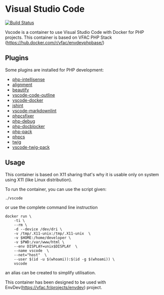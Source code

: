# Visual Studio Code

[![Build Status](https://travis-ci.org/vfalies/vscode.svg?branch=master)](https://travis-ci.org/vfalies/vscode)

Vscode is a container to use Visual Studio Code with Docker for PHP projects.
This container is based on VFAC PHP Stack (https://hub.docker.com/r/vfac/envdevphpbase/)

## Plugins

Some plugins are installed for PHP development:

- [php-intellisense](https://marketplace.visualstudio.com/items?itemName=felixfbecker.php-intellisense)
- [alignment](https://marketplace.visualstudio.com/items?itemName=annsk.alignment)
- [beautify](https://marketplace.visualstudio.com/items?itemName=HookyQR.beautify)
- [vscode-code-outline](https://marketplace.visualstudio.com/items?itemName=patrys.vscode-code-outline)
- [vscode-docker](https://marketplace.visualstudio.com/items?itemName=PeterJausovec.vscode-docker)
- [jshint](https://marketplace.visualstudio.com/items?itemName=dbaeumer.jshint)
- [vscode-markdownlint](https://marketplace.visualstudio.com/items?itemName=DavidAnson.vscode-markdownlint)
- [phpcsfixer](https://marketplace.visualstudio.com/items?itemName=makao.phpcsfixer)
- [php-debug](https://marketplace.visualstudio.com/items?itemName=felixfbecker.php-debug)
- [php-docblocker](https://marketplace.visualstudio.com/items?itemName=neilbrayfield.php-docblocker)
- [php-pack](https://marketplace.visualstudio.com/items?itemName=felixfbecker.php-pack)
- [phpcs](https://marketplace.visualstudio.com/items?itemName=ikappas.phpcs)
- [twig](https://marketplace.visualstudio.com/items?itemName=whatwedo.twig)
- [vscode-twig-pack](https://marketplace.visualstudio.com/items?itemName=bajdzis.vscode-twig-pack)

## Usage

This container is based on X11 sharing that's why it is usable only on system using X11 (like Linux distribution).

To run the container, you can use the script given:

```shell
./vscode
```

or use the complete command line instruction

```shell
docker run \
    -ti \
    --rm \
    -d --device /dev/dri \
    -v /tmp/.X11-unix:/tmp/.X11-unix  \
    -v $HOME:/home/developer \
    -v $PWD:/var/www/html \
    --env DISPLAY=unix$DISPLAY  \
    --name vscode  \
    --net="host"  \
    --user $(id -u $(whoami)):$(id -g $(whoami)) \
    vscode
```

an alias can be created to simplify utilisation.

This container has been designed to be used with EnvDev(https://vfac.fr/projects/envdev) project.